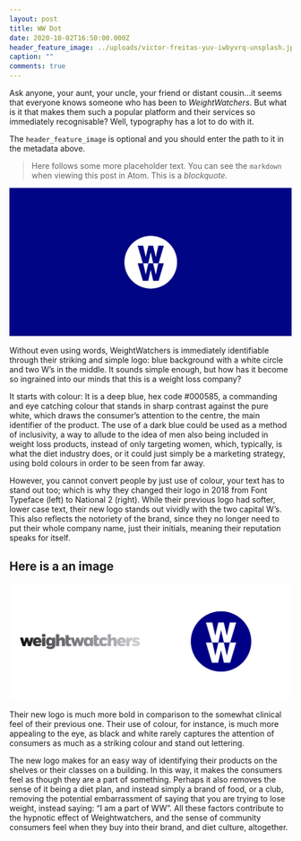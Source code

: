 ```yaml
---
layout: post
title: WW Dot
date: 2020-10-02T16:50:00.000Z
header_feature_image: ../uploads/victor-freitas-yuv-iwbyvrq-unsplash.jpg
caption: ""
comments: true
---
```

<!--StartFragment-->

Ask anyone, your aunt, your uncle, your friend or distant cousin...it seems that everyone knows someone who has been to *WeightWatchers*. But what is it that makes them such a popular platform and their services so immediately recognisable? Well, typography has a lot to do with it.



<!--EndFragment-->

The `header_feature_image` is optional and you should enter the path to it in the metadata above.

> Here follows some more placeholder text. You can see the `markdown` when viewing this post in Atom. This is a *blockquote*.

![](../uploads/ww-logo-json-opengraph.jpg)

<!--StartFragment-->

Without even using words, WeightWatchers is immediately identifiable through their striking and simple logo: blue background with a white circle and two W’s in the middle. It sounds simple enough, but how has it become so ingrained into our minds that this is a weight loss company? 

It starts with colour: It is a deep blue, hex code #000585, a commanding and eye catching colour that stands in sharp contrast against the pure white, which draws the consumer’s attention to the centre, the main identifier of the product. The use of a dark blue could be used as a method of inclusivity, a way to allude to the idea of men also being included in weight loss products, instead of only targeting women, which, typically, is what the diet industry does, or it could just simply be a marketing strategy, using bold colours in order to be seen from far away.

However, you cannot convert people by just use of colour, your text has to stand out too; which is why they changed their logo in 2018 from Font Typeface (left) to National 2 (right). While their previous logo had softer, lower case text, their new logo stands out vividly with the two capital W’s. This also reflects the notoriety of the brand, since they no longer need to put their whole company name, just their initials, meaning their reputation speaks for itself.



<!--EndFragment-->

## Here is a an image

![Wooden Type](../uploads/weightwatchers_2018_logo_before_after.png)

<!--StartFragment-->

Their new logo is much more bold in comparison to the somewhat clinical feel of their previous one. Their use of colour, for instance, is much more appealing to the eye, as black and white rarely captures the attention of consumers as much as a striking colour and stand out lettering.



The new logo makes for an easy way of identifying their products on the shelves or their classes on a building. In this way, it makes the consumers feel as though they are a part of something. Perhaps it also removes the sense of it being a diet plan, and instead simply a brand of food, or a club, removing the potential embarrassment of saying that you are trying to lose weight, instead saying: “I am a part of WW”. All these factors contribute to the hypnotic effect of Weightwatchers, and the sense of community consumers feel when they buy into their brand, and diet culture, altogether.



<!--EndFragment-->